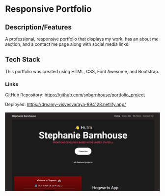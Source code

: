 # Responsive Portfolio

## Description/Features

A professional, responsive portfolio that displays my work, has an about me section, and a contact me page along with social media links.

## Tech Stack

This portfolio was created using HTML, CSS, Font Awesome, and Bootstrap.

### Links


GitHub Repository: https://github.com/snbarnhouse/portfolio_project

Deployed: https://dreamy-visvesvaraya-894128.netlify.app/

![Responsive Portfolio](/images/screenshot-pic.png?raw=true "Responsive Portfolio")